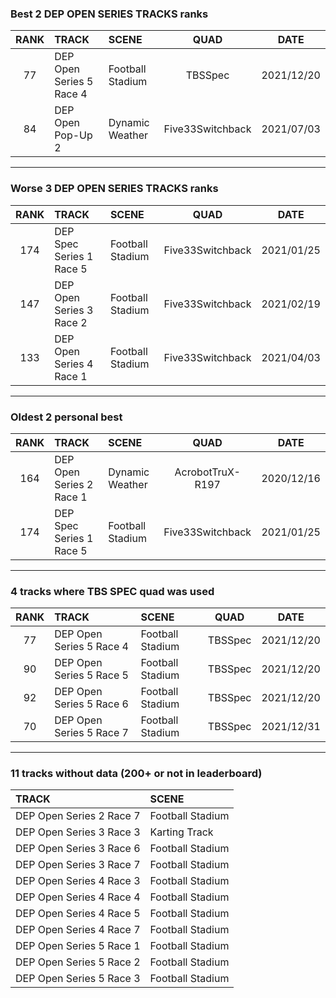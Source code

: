 ### Best 2 DEP OPEN SERIES TRACKS ranks
|RANK|TRACK|SCENE|QUAD|DATE|
|:---:|:---|:---|:---:|:---:|
|77|DEP Open Series 5 Race 4|Football Stadium|TBSSpec|2021/12/20|
|84|DEP Open Pop-Up 2|Dynamic Weather|Five33Switchback|2021/07/03|
---
### Worse 3 DEP OPEN SERIES TRACKS ranks
|RANK|TRACK|SCENE|QUAD|DATE|
|:---:|:---|:---|:---:|:---:|
|174|DEP Spec Series 1 Race 5|Football Stadium|Five33Switchback|2021/01/25|
|147|DEP Open Series 3 Race 2|Football Stadium|Five33Switchback|2021/02/19|
|133|DEP Open Series 4 Race 1|Football Stadium|Five33Switchback|2021/04/03|
---
### Oldest 2 personal best
|RANK|TRACK|SCENE|QUAD|DATE|
|:---:|:---|:---|:---:|:---:|
|164|DEP Open Series 2 Race 1|Dynamic Weather|AcrobotTruX-R197|2020/12/16|
|174|DEP Spec Series 1 Race 5|Football Stadium|Five33Switchback|2021/01/25|
---
### 4 tracks where TBS SPEC quad was used
|RANK|TRACK|SCENE|QUAD|DATE|
|:---:|:---|:---|:---:|:---:|
|77|DEP Open Series 5 Race 4|Football Stadium|TBSSpec|2021/12/20|
|90|DEP Open Series 5 Race 5|Football Stadium|TBSSpec|2021/12/20|
|92|DEP Open Series 5 Race 6|Football Stadium|TBSSpec|2021/12/20|
|70|DEP Open Series 5 Race 7|Football Stadium|TBSSpec|2021/12/31|
---
### 11 tracks without data (200+ or not in leaderboard)
|TRACK|SCENE|
|:---|:---|
|DEP Open Series 2 Race 7|Football Stadium|
|DEP Open Series 3 Race 3|Karting Track|
|DEP Open Series 3 Race 6|Football Stadium|
|DEP Open Series 3 Race 7|Football Stadium|
|DEP Open Series 4 Race 3|Football Stadium|
|DEP Open Series 4 Race 4|Football Stadium|
|DEP Open Series 4 Race 5|Football Stadium|
|DEP Open Series 4 Race 7|Football Stadium|
|DEP Open Series 5 Race 1|Football Stadium|
|DEP Open Series 5 Race 2|Football Stadium|
|DEP Open Series 5 Race 3|Football Stadium|
